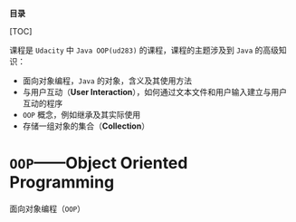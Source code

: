 **目录**

[TOC]

课程是 `Udacity` 中 `Java OOP(ud283)` 的课程，课程的主题涉及到 `Java` 的高级知识：

* 面向对象编程，`Java` 的对象，含义及其使用方法
* 与用户互动（**User Interaction**），如何通过文本文件和用户输入建立与用户互动的程序
* `OOP` 概念，例如继承及其实际使用
* 存储一组对象的集合（**Collection**）

# `OOP`——Object Oriented Programming

面向对象编程（`OOP`）

